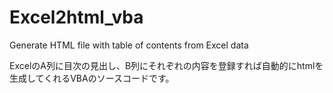 # Excel2html_vba
Generate HTML file with table of contents from Excel data

ExcelのA列に目次の見出し、B列にそれぞれの内容を登録すれば自動的にhtmlを生成してくれるVBAのソースコードです。
